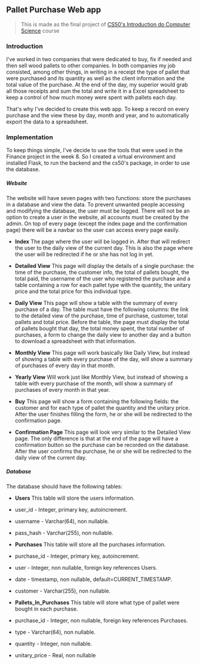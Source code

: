 ## Pallet Purchase Web app

>This is made as the final project of [CS50's Introduction do Computer Science](https://www.edx.org/course/cs50s-introduction-to-computer-science) course

### Introduction

I've worked in two companies that were dedicated to buy, fix if needed and then sell wood pallets to other companies. In both companies my job consisted, among other things, in writing in a receipt the type of pallet that were purchased and its quantity as well as the client information and the total value of the purchase. At the end of the day, my superior would grab all those receipts and sum the total and write it in a Excel spreadsheet to keep a control of how much money were spent with pallets each day.

That's why I've decided to create this web app. To keep a record on every purchase and the view these by day, month and year, and to automatically export the data to a spreadsheet.

### Implementation

To keep things simple, I've decide to use the tools that were used in the Finance project in the week 8. So I created a virtual environment and installed Flask, to run the backend and the cs50's package, in order to use the database.

##### Website

The website will have seven pages with two functions: store the purchases in a database and view the data. To prevent unwanted people accessing and modifying the database, the user must be logged. There will not be an option to create a user in the website, all accounts must be created by the admin. On top of every page (except the index page and the confirmation page) there will be a navbar so the user can access every page easily.

* __Index__
 The page where the user will be logged in. After that will redirect the user to the daily view of the current day. This is also the page where the user will be redirected if he or she has not log in yet.  

* __Detailed View__
 This page will display the details of a single purchase: the time of the purchase, the customer info, the total of pallets bought, the total paid, the username of the user who registered the purchase and a table containing a row for each pallet type with the quantity, the unitary price and the total price for this individual type.  

* __Daily View__
 This page will show a table with the summary of every purchase of a day. The table must have the following columns: the link to the detailed view of the purchase, time of purchase, customer, total pallets and total price. Before the table, the page must display the total of pallets bought that day, the total money spent, the total number of purchases, a form to change the daily view to another day and a button to download a spreadsheet with that information.  

* __Monthly View__
 This page will work basically like Daily View, but instead of showing a table with every purchase of the day, will show a summary of purchases of every day in that month.  

* __Yearly View__
 Will work just like Monthly View, but instead of showing a table with every purchase of the month, will show a summary of purchases of every month in that year.  

* __Buy__
 This page will show a form containing the following fields: the customer and for each type of pallet the quantity and the unitary price. After the user finishes filling the form, he or she will be redirected to the confirmation page.

* __Confirmation Page__
 This page will look very similar to the Detailed View page. The only difference is that at the end of the page will have a confirmation button so the purchase can be recorded on the database. After the user confirms the purchase, he or she will be redirected to the daily view of the current day.

##### Database

The database should have the following tables:

* __Users__
 This table will store the users information.
 * user_id - Integer, primary key, autoincrement.
 * username - Varchar(64), non nullable.
 * pass_hash - Varchar(255), non nullable.

* __Purchases__
 This table will store all the purchases information.
 * purchase_id - Integer, primary key, autoincrement.
 * user - Integer, non nullable, foreign key references Users.
 * date - timestamp, non nullable, default=CURRENT_TIMESTAMP.
 * customer - Varchar(255), non nullable.

* __Pallets_In_Purchases__
 This table will store what type of pallet were bought in each purchase.
 * purchase_id - Integer, non nullable, foreign key references Purchases.
 * type - Varchar(64), non nullable.
 * quantity - Integer, non nullable.
 * unitary_price - Real, non nullable
